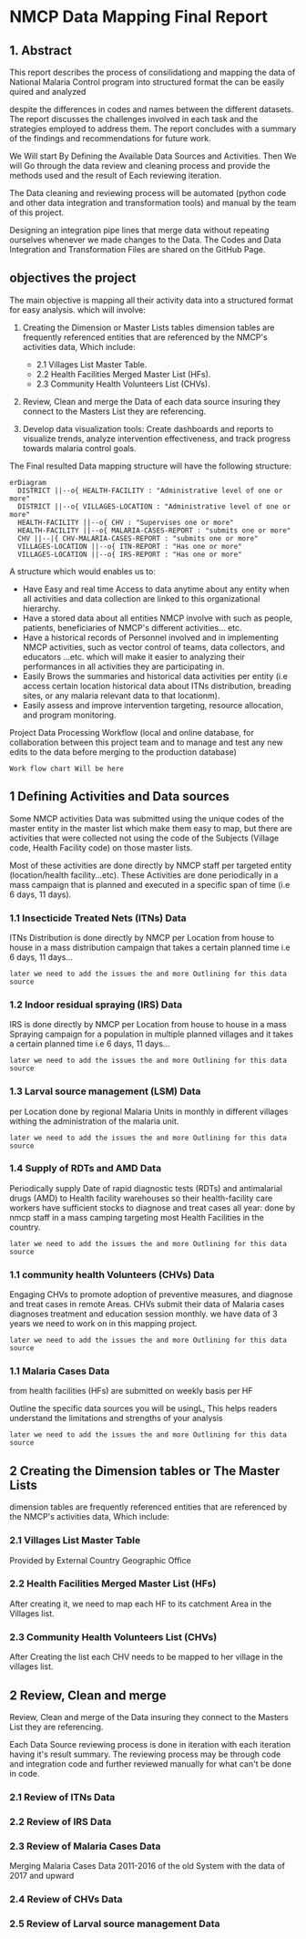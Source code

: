 # NMCP Data Mapping Final Report

## 1. Abstract

This report describes the process of consilidationg and mapping the data of National Malaria Control program into structured format the can be easily quired and analyzed

despite the differences in codes and names between the different datasets. The report discusses the challenges involved in each task and the strategies employed to address them. The report concludes with a summary of the findings and recommendations for future work.

We Will start By Defining the Available Data Sources and Activities. Then We will Go through the data review and cleaning process and provide the methods used and the result of Each reviewing iteration.

The Data cleaning and reviewing process will be automated (python code and other data integration and transformation tools) and manual by the team of this project.

Designing an integration pipe lines that merge data without repeating ourselves whenever we made changes to the Data. The Codes and Data Integration and Transformation Files are shared on the GitHub Page.

## objectives the project

The main objective is mapping all their activity data into a structured format for easy analysis. which will involve:

1. Creating the Dimension or Master Lists tables
dimension tables are frequently referenced entities that are referenced by the NMCP's activities data, Which include:

   - 2.1 Villages List Master Table.
   - 2.2 Health Facilities Merged Master List (HFs).
   - 2.3 Community Health Volunteers List (CHVs).

2. Review, Clean and merge the Data of each data source insuring they connect to the Masters List they are referencing.
3. Develop data visualization tools: Create dashboards and reports to visualize trends, analyze intervention effectiveness, and track progress towards malaria control goals.

The Final resulted Data mapping structure will have the following structure:

```mermaid
erDiagram
  DISTRICT ||--o{ HEALTH-FACILITY : "Administrative level of one or more"
  DISTRICT ||--o{ VILLAGES-LOCATION : "Administrative level of one or more"
  HEALTH-FACILITY ||--o{ CHV : "Supervises one or more"
  HEALTH-FACILITY ||--o{ MALARIA-CASES-REPORT : "submits one or more"
  CHV ||--|{ CHV-MALARIA-CASES-REPORT : "submits one or more"
  VILLAGES-LOCATION ||--o{ ITN-REPORT : "Has one or more"
  VILLAGES-LOCATION ||--o{ IRS-REPORT : "Has one or more"
```

A structure which would enables us to:

- Have Easy and real time Access to data anytime about any entity when all activities and data collection are linked to this organizational hierarchy.
- Have a stored data about all entities NMCP involve with such as people, patients, beneficiaries of NMCP's different  activities... etc.
- Have a historical records of Personnel involved and in implementing NMCP activities, such as vector control of teams, data collectors, and educators ...etc. which will make it easier to analyzing their performances in all activities they are participating in.
- Easily Brows the summaries and historical data activities per entity (i.e access certain location historical data about ITNs distribution, breading sites, or any malaria relevant data to that locationm).
- Easily assess and improve intervention targeting, resource allocation, and program monitoring.

Project Data Processing Workflow (local and online database, for collaboration between this project team and to manage and test any new edits to the data before merging to the production database)

    Work flow chart Will be here

## 1 Defining Activities and Data sources

Some NMCP activities Data was submitted using the unique codes of the master entity in the master list which make them easy to map, but there are activities that were collected not using the code of the Subjects (Village code, Health Facility code) on those master lists.

Most of these activities are done directly by NMCP staff per targeted entity (location/health facility...etc). These Activities are done periodically in a mass campaign that is planned and executed in a specific span of time (i.e 6 days, 11 days).

### 1.1 Insecticide Treated Nets (ITNs) Data

ITNs Distribution is done directly by NMCP per Location from house to house in a mass distribution campaign that takes a certain planned time i.e 6 days, 11 days...

```
later we need to add the issues the and more Outlining for this data source
```

### 1.2 Indoor residual spraying (IRS) Data

IRS is done directly by NMCP per Location from house to house in a mass Spraying campaign for a population in multiple planned villages and it takes a certain planned time i.e 6 days, 11 days...

```
later we need to add the issues the and more Outlining for this data source
```

### 1.3 Larval source management (LSM) Data

per Location done by regional Malaria Units in monthly in different villages withing the administration of the malaria unit.

```
later we need to add the issues the and more Outlining for this data source
```

### 1.4 Supply of RDTs and AMD Data

Periodically supply Date of rapid diagnostic tests (RDTs) and antimalarial drugs (AMD) to Health facility warehouses so their health-facility care workers have sufficient stocks to diagnose and treat cases all year: done by nmcp staff in a mass camping targeting most Health Facilities in the country.

```
later we need to add the issues the and more Outlining for this data source
```

### 1.1 community health Volunteers (CHVs) Data

Engaging CHVs to promote adoption of preventive measures, and diagnose and treat cases in remote Areas. CHVs submit their data of Malaria cases diagnoses treatment and education session monthly. we have data of 3 years we need to work on in this mapping project.

```
later we need to add the issues the and more Outlining for this data source
```

### 1.1 Malaria Cases Data

from health facilities (HFs) are submitted on weekly basis per HF

Outline the specific data sources you will be usingL, This helps readers understand the limitations and strengths of your analysis

```
later we need to add the issues the and more Outlining for this data source
```

## 2 Creating the Dimension tables or The Master Lists

dimension tables are frequently referenced entities that are referenced by the NMCP's activities data, Which include:
  
### 2.1 Villages List Master Table

Provided by External Country Geographic Office

### 2.2 Health Facilities Merged Master List (HFs)

After creating it, we need to map each HF to its catchment Area in the Villages list.

### 2.3 Community Health Volunteers List (CHVs)

After Creating the list each CHV needs to be mapped to her village in the villages list.

## 2 Review, Clean and merge

Review, Clean and merge of the Data insuring they connect to the Masters List they are referencing.

Each Data Source reviewing process is done in iteration with each iteration having it's result summary. The reviewing process may be through code and integration code and further reviewed manually for what can't be done in code.

### 2.1 Review of ITNs Data

### 2.2 Review of IRS Data

### 2.3 Review of Malaria Cases Data

Merging Malaria Cases Data 2011-2016 of the old System with the data of 2017 and upward

### 2.4 Review of CHVs Data

### 2.5 Review of Larval source management Data
